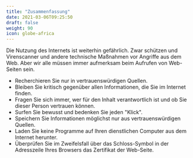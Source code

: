 ```yaml
---
title: "Zusammenfassung"
date: 2021-03-06T09:25:50
draft: false
weight: 90
icon: globe-africa
---
```


Die Nutzung des Internets ist weiterhin gefährlich. Zwar schützen und Virenscanner und andere technische Maßnahmen vor Angriffe aus dem Web. Aber wir alle müssen immer aufmerksam beim Aufrufen von Web-Seiten sein.

- Recherchieren Sie nur in vertrauenswürdigen Quellen.
- Bleiben Sie kritisch gegenüber allen Informationen, die Sie im Internet finden.
- Fragen Sie sich immer, wer für den Inhalt verantwortlich ist und ob Sie dieser Person vertrauen können.
- Surfen Sie bewusst und bedenken Sie jeden "Klick".
- Speichern Sie Informationen möglichst nur aus vertrauenswürdigen Quellen.
- Laden Sie keine Programme auf Ihren dienstlichen Computer aus dem Internet herunter.
- Überprüfen Sie im Zweifelsfall über das Schloss-Symbol in der Adresszeile Ihres Browsers das Zertifikat der Web-Seite.

